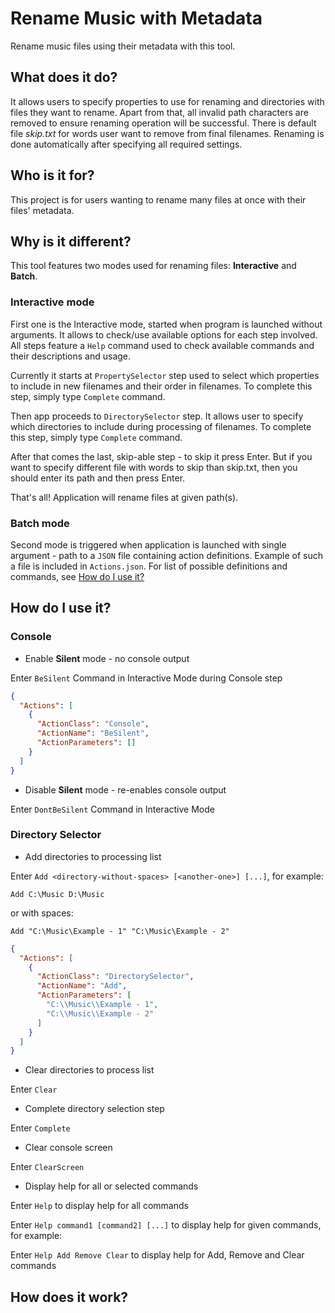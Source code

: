 # Rename Music with Metadata
Rename music files using their metadata with this tool.

## What does it do?
It allows users to specify properties to use for renaming and directories with files they want to rename.
Apart from that, all invalid path characters are removed to ensure renaming operation will be successful.
There is default file _skip.txt_ for words user want to remove from final filenames.
Renaming is done automatically after specifying all required settings. 

## Who is it for?
This project is for users wanting to rename many files at once with their files' metadata.

## Why is it different?
This tool features two modes used for renaming files: __Interactive__ and __Batch__.

### Interactive mode
First one is the Interactive mode, started when program is launched without arguments.
It allows to check/use available options for each step involved.
All steps feature a `Help` command used to check available commands and their descriptions and usage.

Currently it starts at `PropertySelector` step used to select which properties to include in new filenames and their order in filenames.
To complete this step, simply type `Complete` command.

Then app proceeds to `DirectorySelector` step. It allows user to specify which directories to include during processing of filenames.
To complete this step, simply type `Complete` command.

After that comes the last, skip-able step - to skip it press Enter.
But if you want to specify different file with words to skip than skip.txt, then you should enter its path and then press Enter.

That's all! Application will rename files at given path(s).

### Batch mode
Second mode is triggered when application is launched with single argument - path to a `JSON` file containing action definitions.
Example of such a file is included in `Actions.json`.
For list of possible definitions and commands, see [How do I use it?](#how-do-i-use-it)

## How do I use it?

### Console

- Enable __Silent__ mode - no console output

Enter `BeSilent` Command in Interactive Mode during Console step

```json
{
  "Actions": [
    {
      "ActionClass": "Console",
      "ActionName": "BeSilent",
      "ActionParameters": []
    }
  ]
}
```

- Disable __Silent__ mode - re-enables console output

Enter `DontBeSilent` Command in Interactive Mode

### Directory Selector

- Add directories to processing list

Enter `Add <directory-without-spaces> [<another-one>] [...]`, for example:

`Add C:\Music D:\Music`

or with spaces:

`Add "C:\Music\Example - 1" "C:\Music\Example - 2"`

```json
{
  "Actions": [
    {
      "ActionClass": "DirectorySelector",
      "ActionName": "Add",
      "ActionParameters": [
        "C:\\Music\\Example - 1",
        "C:\\Music\\Example - 2"
      ]
    }
  ]
}
```

- Clear directories to process list

Enter `Clear`

- Complete directory selection step

Enter `Complete`

- Clear console screen

Enter `ClearScreen`

- Display help for all or selected commands

Enter `Help` to display help for all commands

Enter `Help command1 [command2] [...]` to display help for given commands, for example:

Enter `Help Add Remove Clear` to display help for Add, Remove and Clear commands

## How does it work?

